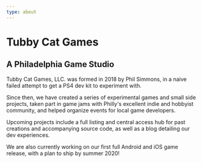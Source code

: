 ```yaml
---
type: about
---
```


# Tubby Cat Games

## A Philadelphia Game Studio

Tubby Cat Games, LLC. was formed in 2018 by Phil Simmons, in a naive failed attempt
to get a PS4 dev kit to experiment with.

Since then, we have created a series of experimental games and small side projects,
taken part in game jams with Philly's excellent indie and hobbyist community,
and helped organize events for local game developers.

Upcoming projects include a full listing and central access hub for past creations and accompanying source code, as well as a blog detailing our dev experiences.

We are also currently working on our first full Android and iOS game release, with
a plan to ship by summer 2020!
